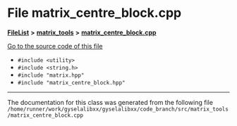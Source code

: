 

# File matrix\_centre\_block.cpp



[**FileList**](files.md) **>** [**matrix\_tools**](dir_8cedd1260cc2f2819c8df2fc66ad98b5.md) **>** [**matrix\_centre\_block.cpp**](matrix__centre__block_8cpp.md)

[Go to the source code of this file](matrix__centre__block_8cpp_source.md)



* `#include <utility>`
* `#include <string.h>`
* `#include "matrix.hpp"`
* `#include "matrix_centre_block.hpp"`


































































------------------------------
The documentation for this class was generated from the following file `/home/runner/work/gyselalibxx/gyselalibxx/code_branch/src/matrix_tools/matrix_centre_block.cpp`

